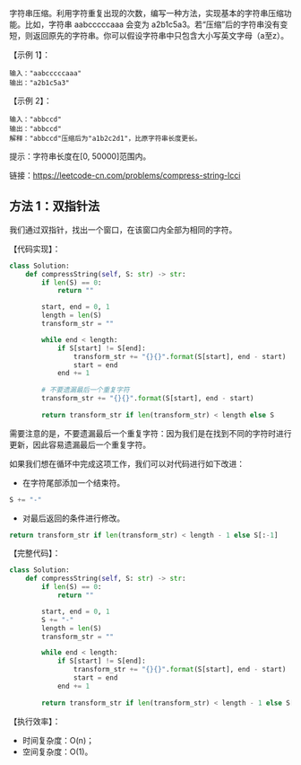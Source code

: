 字符串压缩。利用字符重复出现的次数，编写一种方法，实现基本的字符串压缩功能。比如，字符串 aabcccccaaa 会变为 a2b1c5a3。若“压缩”后的字符串没有变短，则返回原先的字符串。你可以假设字符串中只包含大小写英文字母（a至z）。

【示例 1】：
```
输入："aabcccccaaa"
输出："a2b1c5a3"
```

【示例 2】：
```
输入："abbccd"
输出："abbccd"
解释："abbccd"压缩后为"a1b2c2d1"，比原字符串长度更长。
```

提示：字符串长度在[0, 50000]范围内。

链接：https://leetcode-cn.com/problems/compress-string-lcci

## 方法 1：双指针法
我们通过双指针，找出一个窗口，在该窗口内全部为相同的字符。

【代码实现】：
```python
class Solution:
    def compressString(self, S: str) -> str:
        if len(S) == 0:
            return ""

        start, end = 0, 1
        length = len(S)
        transform_str = ""

        while end < length:
            if S[start] != S[end]:
                transform_str += "{}{}".format(S[start], end - start)
                start = end
            end += 1
        
        # 不要遗漏最后一个重复字符
        transform_str += "{}{}".format(S[start], end - start)
        
        return transform_str if len(transform_str) < length else S 
```

需要注意的是，不要遗漏最后一个重复字符：因为我们是在找到不同的字符时进行更新，因此容易遗漏最后一个重复字符。

如果我们想在循环中完成这项工作，我们可以对代码进行如下改进：
- 在字符尾部添加一个结束符。

```python
S += "-"
```
- 对最后返回的条件进行修改。

```python
return transform_str if len(transform_str) < length - 1 else S[:-1]
```

【完整代码】：
```python
class Solution:
    def compressString(self, S: str) -> str:
        if len(S) == 0:
            return ""

        start, end = 0, 1
        S += "-"
        length = len(S)
        transform_str = ""

        while end < length:
            if S[start] != S[end]:
                transform_str += "{}{}".format(S[start], end - start)
                start = end
            end += 1
        
        return transform_str if len(transform_str) < length - 1 else S[:-1]
```

【执行效率】：
- 时间复杂度：O(n)；
- 空间复杂度：O(1)。
